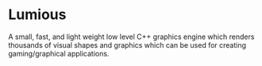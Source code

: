 # Lumious

A small, fast, and light weight low level C++ graphics engine which renders thousands of visual shapes and graphics which can be used for creating gaming/graphical  applications.
